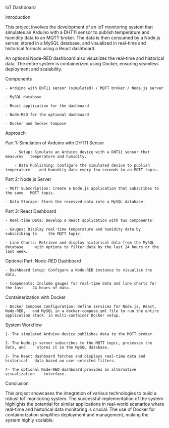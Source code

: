  IoT Dashboard	 

 
Introduction 

This project involves the development of an IoT monitoring system that 	simulates an Arduino with a DHT11 sensor to publish temperature and 	humidity data to an MQTT broker. The data is then consumed by a Node.js server, stored in a MySQL database, and visualized in real-time and historical formats using a React dashboard.  

An optional Node-RED dashboard also visualizes the real-time and historical data. The entire system is containerized using Docker, ensuring seamless 	deployment and scalability. 

 

Components 

    - Arduino with DHT11 sensor (simulated) / MQTT broker / Node.js server 

    - MySQL database 

    - React application for the dashboard 

    - Node-RED for the optional dashboard 

    - Docker and Docker Compose 

 

Approach 

Part 1: Simulation of Arduino with DHT11 Sensor 

        - Setup: Simulate an Arduino device with a DHT11 sensor that measures 	temperature and humidity. 

        - Data Publishing: Configure the simulated device to publish temperature 	and humidity data every few seconds to an MQTT topic. 

Part 2: Node.js Server 

    - MQTT Subscription: Create a Node.js application that subscribes to the same 	MQTT topic. 

    - Data Storage: Store the received data into a MySQL database. 

Part 3: React Dashboard 

    - Real-time Data: Develop a React application with two components: 

    - Gauges: Display real-time temperature and humidity data by subscribing to 	the MQTT topic. 

    - Line Charts: Retrieve and display historical data from the MySQL database 	with options to filter data by the last 24 hours or the last week. 

Optional Part: Node-RED Dashboard 

    - Dashboard Setup: Configure a Node-RED instance to visualize the data. 

    - Components: Include gauges for real-time data and line charts for the last 	24 hours of data. 

Containerization with Docker 

    - Docker Compose Configuration: Define services for Node.js, React, Node-RED, 	and MySQL in a docker-compose.yml file to run the entire application stack 	in multi-container Docker setup. 

 

System Workflow 

    1- The simulated Arduino device publishes data to the MQTT broker. 

    2- The Node.js server subscribes to the MQTT topic, processes the data, and 	stores it in the MySQL database. 

    3- The React dashboard fetches and displays real-time data and historical 	data based on user-selected filters. 

    4- The optional Node-RED dashboard provides an alternative visualization 	interface. 

 

Conclusion 

This project showcases the integration of various technologies to build a robust IoT monitoring system. The successful implementation of the system highlights the potential for similar applications in real-world scenarios where real-time and historical data monitoring is crucial. The use of Docker for containerization simplifies deployment and management, making the system highly scalable. 

 

 

 

